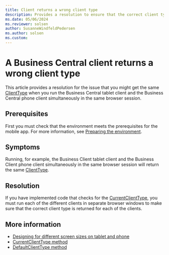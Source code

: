 ```yaml
---
title: Client returns a wrong client type
description: Provides a resolution to ensure that the correct client type is returned for each client in Dynamics 365 Business Central.
ms.date: 05/06/2024
ms.reviewer: solsen
author: SusanneWindfeldPedersen
ms.author: solsen
ms.custom:
---
```

# A Business Central client returns a wrong client type

This article provides a resolution for the issue that you might get the same [ClientType](/dynamics365/business-central/dev-itpro/developer/methods-auto/clienttype/clienttype-option) when you run the Business Central tablet client and the Business Central phone client simultaneously in the same browser session.

## Prerequisites

First you must check that the environment meets the prerequisites for the mobile app. For more information, see [Preparing the environment](/dynamics365/business-central/dev-itpro/deployment/install-business-central-app#prereqs).

## Symptoms

Running, for example, the Business Client tablet client and the Business Client phone client simultaneously in the same browser session will return the same [ClientType](/dynamics365/business-central/dev-itpro/developer/methods-auto/clienttype/clienttype-option).

## Resolution

If you have implemented code that checks for the [CurrentClientType](/dynamics365/business-central/dev-itpro/developer/methods-auto/session/session-currentclienttype-method), you must run each of the different clients in separate browser windows to make sure that the correct client type is returned for each of the clients.  

## More information

- [Designing for different screen sizes on tablet and phone](/dynamics365/business-central/dev-itpro/developer/devenv-designing-different-screen-sizes-tablet-and-phone)
- [CurrentClientType method](/dynamics365/business-central/dev-itpro/developer/methods-auto/session/session-currentclienttype-method)
- [DefaultClientType method](/dynamics365/business-central/dev-itpro/developer/methods-auto/session/session-defaultclienttype-method)
